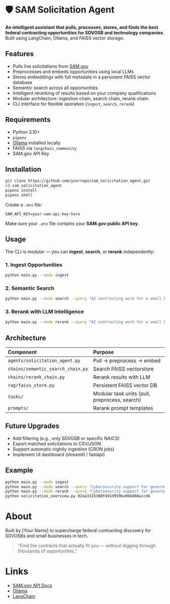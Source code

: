 # 🛡️ SAM Solicitation Agent

**An intelligent assistant that pulls, processes, stores, and finds the best federal contracting opportunities for SDVOSB and technology companies.**  
Built using LangChain, Ollama, and FAISS vector storage.

## Features

- Pulls live solicitations from [SAM.gov](https://sam.gov)
- Preprocesses and embeds opportunities using local LLMs
- Stores embeddings with full metadata in a persistent FAISS vector database
- Semantic search across all opportunities
- Intelligent reranking of results based on your company qualifications
- Modular architecture: ingestion chain, search chain, rerank chain
- CLI interface for flexible operation (`ingest`, `search`, `rerank`)


## Requirements

- Python 3.10+
- `pipenv`
- [Ollama](https://ollama.ai/) installed locally
- FAISS via `langchain_community`
- SAM.gov API Key


## Installation

```bash
git clone https://github.com/yourrepo/sam_solicitation_agent.git
cd sam_solicitation_agent
pipenv install
pipenv shell
```

Create a `.env` file:

```dotenv
SAM_API_KEY=your-sam-api-key-here
```

Make sure your `.env` file contains your **SAM.gov public API key**.


## Usage

The CLI is modular — you can **ingest**, **search**, or **rerank** independently:

### 1. Ingest Opportunities

```bash
python main.py --mode ingest
```

### 2. Semantic Search

```bash
python main.py --mode search --query "AI contracting work for a small business"
```

### 3. Rerank with LLM Intelligence

```bash
python main.py --mode rerank --query "AI contracting work for a small business"
```


## Architecture

| Component | Purpose |
|:--|:--|
| `agents/solicitation_agent.py` | Pull → preprocess → embed |
| `chains/semantic_search_chain.py` | Search FAISS vectorstore |
| `chains/rerank_chain.py` | Rerank results with LLM |
| `rag/faiss_store.py` | Persistent FAISS vector DB |
| `tasks/` | Modular task units (pull, preprocess, search) |
| `prompts/` | Rerank prompt templates |


## Future Upgrades

- Add filtering (e.g., only SDVOSB or specific NAICS)
- Export matched solicitations to CSV/JSON
- Support automatic nightly ingestion (CRON jobs)
- Implement UI dashboard (streamlit / fastapi)


## Example

```bash
python main.py --mode ingest
python main.py --mode search --query "Cybersecurity support for government agencies"
python main.py --mode rerank --query "Cybersecurity support for government agencies"
python solicitation_overview.py 02aa3325308f491d959ba968898accd6
```


# About

Built by [Your Name] to supercharge federal contracting discovery for SDVOSBs and small businesses in tech.

> "Find the contracts that actually fit you — without digging through thousands of opportunities."


# Links

- [SAM.gov API Docs](https://open.gsa.gov/api/sam/opportunities-api/)
- [Ollama](https://ollama.ai/)
- [LangChain](https://python.langchain.com/)

